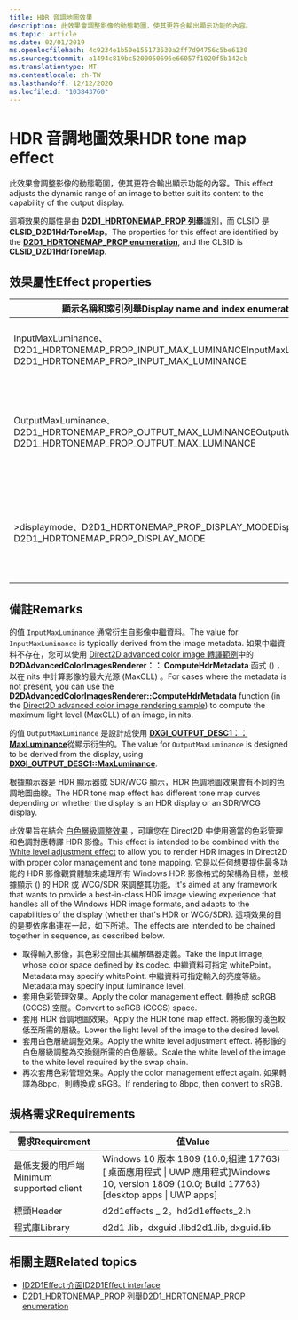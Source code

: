 ```yaml
---
title: HDR 音調地圖效果
description: 此效果會調整影像的動態範圍，使其更符合輸出顯示功能的內容。
ms.topic: article
ms.date: 02/01/2019
ms.openlocfilehash: 4c9234e1b50e155173630a2ff7d94756c5be6130
ms.sourcegitcommit: a1494c819bc5200050696e66057f1020f5b142cb
ms.translationtype: MT
ms.contentlocale: zh-TW
ms.lasthandoff: 12/12/2020
ms.locfileid: "103843760"
---
```

# <a name="hdr-tone-map-effect"></a><span data-ttu-id="a3fc9-103">HDR 音調地圖效果</span><span class="sxs-lookup"><span data-stu-id="a3fc9-103">HDR tone map effect</span></span>

<span data-ttu-id="a3fc9-104">此效果會調整影像的動態範圍，使其更符合輸出顯示功能的內容。</span><span class="sxs-lookup"><span data-stu-id="a3fc9-104">This effect adjusts the dynamic range of an image to better suit its content to the capability of the output display.</span></span>

<span data-ttu-id="a3fc9-105">這項效果的屬性是由 [**D2D1_HDRTONEMAP_PROP 列舉**](/windows/desktop/api/d2d1effects_2/ne-d2d1effects_2-d2d1_hdrtonemap_prop)識別，而 CLSID 是 **CLSID_D2D1HdrToneMap**。</span><span class="sxs-lookup"><span data-stu-id="a3fc9-105">The properties for this effect are identified by the [**D2D1_HDRTONEMAP_PROP enumeration**](/windows/desktop/api/d2d1effects_2/ne-d2d1effects_2-d2d1_hdrtonemap_prop), and the CLSID is **CLSID_D2D1HdrToneMap**.</span></span>

## <a name="effect-properties"></a><span data-ttu-id="a3fc9-106">效果屬性</span><span class="sxs-lookup"><span data-stu-id="a3fc9-106">Effect properties</span></span>

| <span data-ttu-id="a3fc9-107">顯示名稱和索引列舉</span><span class="sxs-lookup"><span data-stu-id="a3fc9-107">Display name and index enumeration</span></span> | <span data-ttu-id="a3fc9-108">類型和預設值</span><span class="sxs-lookup"><span data-stu-id="a3fc9-108">Type and default value</span></span> | <span data-ttu-id="a3fc9-109">Description</span><span class="sxs-lookup"><span data-stu-id="a3fc9-109">Description</span></span> |
|-|-|-|
| <span data-ttu-id="a3fc9-110">InputMaxLuminance、D2D1_HDRTONEMAP_PROP_INPUT_MAX_LUMINANCE</span><span class="sxs-lookup"><span data-stu-id="a3fc9-110">InputMaxLuminance, D2D1_HDRTONEMAP_PROP_INPUT_MAX_LUMINANCE</span></span> | <span data-ttu-id="a3fc9-111">FLOAT</span><span class="sxs-lookup"><span data-stu-id="a3fc9-111">FLOAT</span></span> | <span data-ttu-id="a3fc9-112">影像的最大淺色 (或 MaxCLL) ，以 nits。</span><span class="sxs-lookup"><span data-stu-id="a3fc9-112">The maximum light level (or MaxCLL) of the image, in nits.</span></span> |
| <span data-ttu-id="a3fc9-113">OutputMaxLuminance、D2D1_HDRTONEMAP_PROP_OUTPUT_MAX_LUMINANCE</span><span class="sxs-lookup"><span data-stu-id="a3fc9-113">OutputMaxLuminance, D2D1_HDRTONEMAP_PROP_OUTPUT_MAX_LUMINANCE</span></span> | <span data-ttu-id="a3fc9-114">FLOAT</span><span class="sxs-lookup"><span data-stu-id="a3fc9-114">FLOAT</span></span> | <span data-ttu-id="a3fc9-115">輸出目標所支援的 MaxCLL，通常是在 nits 中 &mdash; 設定為顯示的 MaxCLL。</span><span class="sxs-lookup"><span data-stu-id="a3fc9-115">The MaxCLL supported by the output target, in nits&mdash;typically set to the MaxCLL of the display.</span></span> |
| <span data-ttu-id="a3fc9-116">>displaymode、D2D1_HDRTONEMAP_PROP_DISPLAY_MODE</span><span class="sxs-lookup"><span data-stu-id="a3fc9-116">DisplayMode, D2D1_HDRTONEMAP_PROP_DISPLAY_MODE</span></span> | [<span data-ttu-id="a3fc9-117">**D2D1_HDRTONEMAP_DISPLAY_MODE**</span><span class="sxs-lookup"><span data-stu-id="a3fc9-117">**D2D1_HDRTONEMAP_DISPLAY_MODE**</span></span>](/windows/desktop/api/d2d1effects_2/ne-d2d1effects_2-d2d1_hdrtonemap_display_mode) | <span data-ttu-id="a3fc9-118">當設定為 **_HDR** 時，音調對應曲線會調整為更符合一般 HDR 顯示器的行為。</span><span class="sxs-lookup"><span data-stu-id="a3fc9-118">When set to **_HDR**, the tone mapping curve is adjusted to better fit the fit the behavior of common HDR displays.</span></span> |

## <a name="remarks"></a><span data-ttu-id="a3fc9-119">備註</span><span class="sxs-lookup"><span data-stu-id="a3fc9-119">Remarks</span></span>
<span data-ttu-id="a3fc9-120">的值 `InputMaxLuminance` 通常衍生自影像中繼資料。</span><span class="sxs-lookup"><span data-stu-id="a3fc9-120">The value for `InputMaxLuminance` is typically derived from the image metadata.</span></span> <span data-ttu-id="a3fc9-121">如果中繼資料不存在，您可以使用 [Direct2D advanced color image 轉譯範例](https://github.com/Microsoft/Windows-universal-samples/tree/master/Samples/D2DAdvancedColorImages)中的 **D2DAdvancedColorImagesRenderer：： ComputeHdrMetadata** 函式 () ，以在 nits 中計算影像的最大光源 (MaxCLL) 。</span><span class="sxs-lookup"><span data-stu-id="a3fc9-121">For cases where the metadata is not present, you can use the **D2DAdvancedColorImagesRenderer::ComputeHdrMetadata** function (in the [Direct2D advanced color image rendering sample](https://github.com/Microsoft/Windows-universal-samples/tree/master/Samples/D2DAdvancedColorImages)) to compute the maximum light level (MaxCLL) of an image, in nits.</span></span>

<span data-ttu-id="a3fc9-122">的值 `OutputMaxLuminance` 是設計成使用 [**DXGI_OUTPUT_DESC1：： MaxLuminance**](/windows/desktop/api/dxgi1_6/ns-dxgi1_6-dxgi_output_desc1)從顯示衍生的。</span><span class="sxs-lookup"><span data-stu-id="a3fc9-122">The value for `OutputMaxLuminance` is designed to be derived from the display, using [**DXGI_OUTPUT_DESC1::MaxLuminance**](/windows/desktop/api/dxgi1_6/ns-dxgi1_6-dxgi_output_desc1).</span></span>

<span data-ttu-id="a3fc9-123">根據顯示器是 HDR 顯示器或 SDR/WCG 顯示，HDR 色調地圖效果會有不同的色調地圖曲線。</span><span class="sxs-lookup"><span data-stu-id="a3fc9-123">The HDR tone map effect has different tone map curves depending on whether the display is an HDR display or an SDR/WCG display.</span></span>

<span data-ttu-id="a3fc9-124">此效果旨在結合 [白色層級調整效果](white-level-adjustment-effect.md) ，可讓您在 Direct2D 中使用適當的色彩管理和色調對應轉譯 HDR 影像。</span><span class="sxs-lookup"><span data-stu-id="a3fc9-124">This effect is intended to be combined with the [White level adjustment effect](white-level-adjustment-effect.md) to allow you to render HDR images in Direct2D with proper color management and tone mapping.</span></span> <span data-ttu-id="a3fc9-125">它是以任何想要提供最多功能的 HDR 影像觀賞體驗來處理所有 Windows HDR 影像格式的架構為目標，並根據顯示 () 的 HDR 或 WCG/SDR 來調整其功能。</span><span class="sxs-lookup"><span data-stu-id="a3fc9-125">It's aimed at any framework that wants to provide a best-in-class HDR image viewing experience that handles all of the Windows HDR image formats, and adapts to the capabilities of the display (whether that's HDR or WCG/SDR).</span></span> <span data-ttu-id="a3fc9-126">這項效果的目的是要依序串連在一起，如下所述。</span><span class="sxs-lookup"><span data-stu-id="a3fc9-126">The effects are intended to be chained together in sequence, as described below.</span></span>

- <span data-ttu-id="a3fc9-127">取得輸入影像，其色彩空間由其編解碼器定義。</span><span class="sxs-lookup"><span data-stu-id="a3fc9-127">Take the input image, whose color space defined by its codec.</span></span> <span data-ttu-id="a3fc9-128">中繼資料可指定 whitePoint。</span><span class="sxs-lookup"><span data-stu-id="a3fc9-128">Metadata may specify whitePoint.</span></span> <span data-ttu-id="a3fc9-129">中繼資料可指定輸入的亮度等級。</span><span class="sxs-lookup"><span data-stu-id="a3fc9-129">Metadata may specify input luminance level.</span></span>
- <span data-ttu-id="a3fc9-130">套用色彩管理效果。</span><span class="sxs-lookup"><span data-stu-id="a3fc9-130">Apply the color management effect.</span></span> <span data-ttu-id="a3fc9-131">轉換成 scRGB (CCCS) 空間。</span><span class="sxs-lookup"><span data-stu-id="a3fc9-131">Convert to scRGB (CCCS) space.</span></span>
- <span data-ttu-id="a3fc9-132">套用 HDR 音調地圖效果。</span><span class="sxs-lookup"><span data-stu-id="a3fc9-132">Apply the HDR tone map effect.</span></span> <span data-ttu-id="a3fc9-133">將影像的淺色較低至所需的層級。</span><span class="sxs-lookup"><span data-stu-id="a3fc9-133">Lower the light level of the image to the desired level.</span></span>
- <span data-ttu-id="a3fc9-134">套用白色層級調整效果。</span><span class="sxs-lookup"><span data-stu-id="a3fc9-134">Apply the white level adjustment effect.</span></span> <span data-ttu-id="a3fc9-135">將影像的白色層級調整為交換鏈所需的白色層級。</span><span class="sxs-lookup"><span data-stu-id="a3fc9-135">Scale the white level of the image to the white level required by the swap chain.</span></span>
- <span data-ttu-id="a3fc9-136">再次套用色彩管理效果。</span><span class="sxs-lookup"><span data-stu-id="a3fc9-136">Apply the color management effect again.</span></span> <span data-ttu-id="a3fc9-137">如果轉譯為8bpc，則轉換成 sRGB。</span><span class="sxs-lookup"><span data-stu-id="a3fc9-137">If rendering to 8bpc, then convert to sRGB.</span></span>

## <a name="requirements"></a><span data-ttu-id="a3fc9-138">規格需求</span><span class="sxs-lookup"><span data-stu-id="a3fc9-138">Requirements</span></span>

| <span data-ttu-id="a3fc9-139">需求</span><span class="sxs-lookup"><span data-stu-id="a3fc9-139">Requirement</span></span> | <span data-ttu-id="a3fc9-140">值</span><span class="sxs-lookup"><span data-stu-id="a3fc9-140">Value</span></span> |
|-|-|
| <span data-ttu-id="a3fc9-141">最低支援的用戶端</span><span class="sxs-lookup"><span data-stu-id="a3fc9-141">Minimum supported client</span></span> | <span data-ttu-id="a3fc9-142">Windows 10 版本 1809 (10.0;組建 17763) \[ 桌面應用程式 \| UWP 應用程式\]</span><span class="sxs-lookup"><span data-stu-id="a3fc9-142">Windows 10, version 1809 (10.0; Build 17763) \[desktop apps \| UWP apps\]</span></span> |
| <span data-ttu-id="a3fc9-143">標頭</span><span class="sxs-lookup"><span data-stu-id="a3fc9-143">Header</span></span> | <span data-ttu-id="a3fc9-144">d2d1effects \_ 2。h</span><span class="sxs-lookup"><span data-stu-id="a3fc9-144">d2d1effects\_2.h</span></span> |
| <span data-ttu-id="a3fc9-145">程式庫</span><span class="sxs-lookup"><span data-stu-id="a3fc9-145">Library</span></span> | <span data-ttu-id="a3fc9-146">d2d1 .lib，dxguid .lib</span><span class="sxs-lookup"><span data-stu-id="a3fc9-146">d2d1.lib, dxguid.lib</span></span> |

## <a name="related-topics"></a><span data-ttu-id="a3fc9-147">相關主題</span><span class="sxs-lookup"><span data-stu-id="a3fc9-147">Related topics</span></span>

* [<span data-ttu-id="a3fc9-148">ID2D1Effect 介面</span><span class="sxs-lookup"><span data-stu-id="a3fc9-148">ID2D1Effect interface</span></span>](/windows/desktop/api/d2d1_1/nn-d2d1_1-id2d1effect)
* [<span data-ttu-id="a3fc9-149">D2D1_HDRTONEMAP_PROP 列舉</span><span class="sxs-lookup"><span data-stu-id="a3fc9-149">D2D1_HDRTONEMAP_PROP enumeration</span></span>](/windows/desktop/api/d2d1effects_2/ne-d2d1effects_2-d2d1_hdrtonemap_prop)
